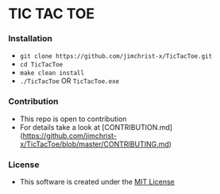 # TIC TAC TOE

### Installation
- `git clone https://github.com/jimchrist-x/TicTacToe.git`
- `cd TicTacToe`
- `make clean install`
- `./TicTacToe` OR `TicTacToe.exe`
### Contribution
- This repo is open to contribution
- For details take a look at [CONTRIBUTION.md] (https://github.com/jimchrist-x/TicTacToe/blob/master/CONTRIBUTING.md)
### License
- This software is created under the [MIT License](https://github.com/jimchrist-x/TicTacToe/blob/master/LICENSE)